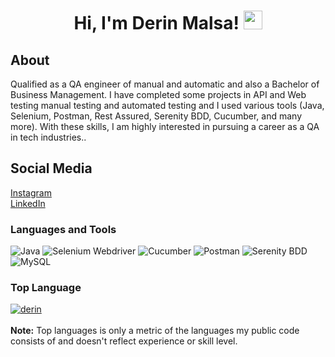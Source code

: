 <h1 align="center">
Hi, I'm Derin Malsa!
	<a href="https://github.com/derin2024" target="_self">
<img src="https://media.giphy.com/media/hvRJCLFzcasrR4ia7z/giphy.gif" width="30">
	</a>
</h1>
 
 ## About 
Qualified as a QA engineer of manual and automatic and also a Bachelor of Business Management. 
I have completed some projects in API and Web testing manual testing and automated testing and I used various tools (Java, Selenium, Postman, Rest Assured, Serenity BDD, Cucumber, and many more). 
With these skills, I am highly interested in pursuing a career as a QA in tech industries..

## Social Media
[Instagram](https://www.instagram.com/d_malsa) <br>
[LinkedIn](https://www.linkedin.com/in/derin-malsa) <br>

### Languages and Tools

![Java](https://img.shields.io/badge/-java-181717?style=for-the-badge&logo=java&color=181717)
![Selenium Webdriver](https://img.shields.io/badge/-selenium-181717?style=for-the-badge&logo=selenium&color=181717&logoColor=white)
![Cucumber](https://img.shields.io/badge/-cucumber-181717?style=for-the-badge&logo=cucumber&color=181717&logoColor=white)
![Postman](https://img.shields.io/badge/-postman-181717?style=for-the-badge&logo=postman&color=181717&logoColor=white)
![Serenity BDD](https://img.shields.io/badge/-serenitybdd-181717?style=for-the-badge&logo=serenitybdd&color=181717&logoColor=white)
![MySQL](https://img.shields.io/badge/-mysql-181717?style=for-the-badge&logo=mysql&color=181717&logoColor=white)

### Top Language
<p align="left">
	<a href="https://github.com/derin2024">
	<img src="https://github-readme-stats.vercel.app/api/top-langs/?username=derin2024&langs_count=8&layout=compact" alt="derin">
	</a>
	<br/>
<br/>
<b>Note:</b> Top languages is only a metric of the languages my public code consists of and doesn't reflect experience or skill level.
</p>
<br/>

<table style="border: none">

</table>
